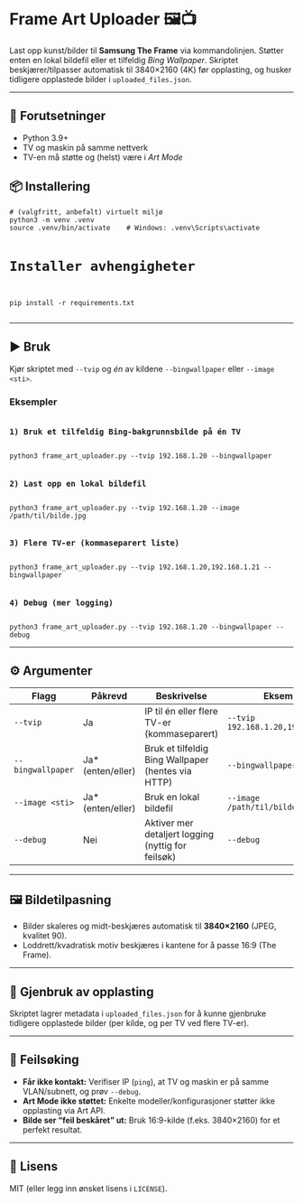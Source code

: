 <h1>Frame Art Uploader 🖼️📺</h1>
<p>Last opp kunst/bilder til <strong>Samsung The Frame</strong> via kommandolinjen. Støtter enten en lokal bildefil eller et tilfeldig <em>Bing Wallpaper</em>. Skriptet beskjærer/tilpasser automatisk til 3840×2160 (4K) før opplasting, og husker tidligere opplastede bilder i <code>uploaded_files.json</code>.</p>

<hr>

<h2>🔧 Forutsetninger</h2>
<ul>
  <li>Python 3.9+</li>
  <li>TV og maskin på samme nettverk</li>
  <li>TV-en må støtte og (helst) være i <em>Art Mode</em></li>
</ul>

<h2>📦 Installering</h2>
<pre><code># (valgfritt, anbefalt) virtuelt miljø
python3 -m venv .venv
source .venv/bin/activate    # Windows: .venv\Scripts\activate

# Installer avhengigheter
pip install -r requirements.txt
</code></pre>

<hr>

<h2>▶️ Bruk</h2>
<p>Kjør skriptet med <code>--tvip</code> og <em>én</em> av kildene <code>--bingwallpaper</code> eller <code>--image &lt;sti&gt;</code>.</p>

<h3>Eksempler</h3>
<pre><code><h3>1) Bruk et tilfeldig Bing-bakgrunnsbilde på én TV</h3>
python3 frame_art_uploader.py --tvip 192.168.1.20 --bingwallpaper

<h3>2) Last opp en lokal bildefil</h3>
python3 frame_art_uploader.py --tvip 192.168.1.20 --image /path/til/bilde.jpg

<h3>3) Flere TV-er (kommaseparert liste)</h3>
python3 frame_art_uploader.py --tvip 192.168.1.20,192.168.1.21 --bingwallpaper

<h3>4) Debug (mer logging)</h3>
python3 frame_art_uploader.py --tvip 192.168.1.20 --bingwallpaper --debug
</code></pre>

<hr>

<h2>⚙️ Argumenter</h2>
<table>
  <thead>
    <tr>
      <th>Flagg</th>
      <th>Påkrevd</th>
      <th>Beskrivelse</th>
      <th>Eksempel</th>
    </tr>
  </thead>
  <tbody>
    <tr>
      <td><code>--tvip</code></td>
      <td>Ja</td>
      <td>IP til én eller flere TV-er (kommaseparert)</td>
      <td><code>--tvip 192.168.1.20,192.168.1.21</code></td>
    </tr>
    <tr>
      <td><code>--bingwallpaper</code></td>
      <td>Ja* (enten/eller)</td>
      <td>Bruk et tilfeldig Bing Wallpaper (hentes via HTTP)</td>
      <td><code>--bingwallpaper</code></td>
    </tr>
    <tr>
      <td><code>--image &lt;sti&gt;</code></td>
      <td>Ja* (enten/eller)</td>
      <td>Bruk en lokal bildefil</td>
      <td><code>--image /path/til/bilde.jpg</code></td>
    </tr>
    <tr>
      <td><code>--debug</code></td>
      <td>Nei</td>
      <td>Aktiver mer detaljert logging (nyttig for feilsøk)</td>
      <td><code>--debug</code></td>
    </tr>
  </tbody>
</table>

<hr>

<h2>🖼️ Bildetilpasning</h2>
<ul>
  <li>Bilder skaleres og midt-beskjæres automatisk til <strong>3840×2160</strong> (JPEG, kvalitet 90).</li>
  <li>Loddrett/kvadratisk motiv beskjæres i kantene for å passe 16:9 (The Frame).</li>
</ul>

<hr>

<h2>🧠 Gjenbruk av opplasting</h2>
<p>Skriptet lagrer metadata i <code>uploaded_files.json</code> for å kunne gjenbruke tidligere opplastede bilder (per kilde, og per TV ved flere TV-er).</p>

<hr>

<h2>🧯 Feilsøking</h2>
<ul>
  <li><strong>Får ikke kontakt:</strong> Verifiser IP (<code>ping</code>), at TV og maskin er på samme VLAN/subnett, og prøv <code>--debug</code>.</li>
  <li><strong>Art Mode ikke støttet:</strong> Enkelte modeller/konfigurasjoner støtter ikke opplasting via Art API.</li>
  <li><strong>Bilde ser “feil beskåret” ut:</strong> Bruk 16:9-kilde (f.eks. 3840×2160) for et perfekt resultat.</li>
</ul>

<hr>

<h2>📄 Lisens</h2>
<p>MIT (eller legg inn ønsket lisens i <code>LICENSE</code>).</p>
